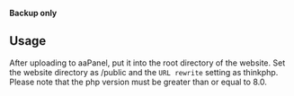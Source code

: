 **Backup only**

## Usage
After uploading to aaPanel, put it into the root directory of the website. Set the website directory as /public and the `URL rewrite` setting as thinkphp. Please note that the php version must be greater than or equal to 8.0.
